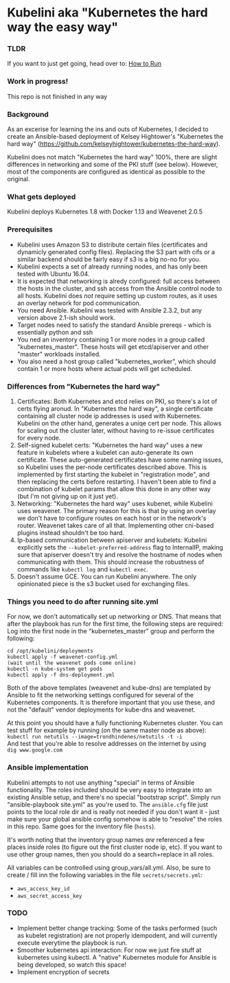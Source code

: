 # Kubelini aka "Kubernetes the hard way the easy way"

### TLDR
If you want to just get going, head over to:
[How to Run](../master/HOWTO.md)

### Work in progress! 
This repo is not finished in any way

### Background
As an excerise for learning the ins and outs of Kubernetes, I decided to create an Ansible-based deployment of Kelsey Hightower's "Kubernetes the hard way" (https://github.com/kelseyhightower/kubernetes-the-hard-way).

Kubelini does not match "Kubernetes the hard way" 100%, there are slight differences in networking and some of the PKI stuff (see below). However, most of the components are configured as identical as possible to the original.

### What gets deployed
Kubelini deploys Kubernetes 1.8 with Docker 1.13 and Weavenet 2.0.5
### Prerequisites
- Kubelini uses Amazon S3 to distribute certain files (certificates and dynamicly generated config files). Replacing the S3 part with cifs or a similar backend should be fairly easy if s3 is a big no-no for you.
- Kubelini expects a set of already running nodes, and has only been tested with Ubuntu 16.04.
- It is expected that networking is alredy configured: full access between the hosts in the cluster, and ssh access from the Ansible control node to all hosts. Kubelini does _not_ require setting up custom routes, as it uses an overlay network for pod communication.
- You need Ansible. Kubelini was tested with Ansible 2.3.2, but any version above 2.1-ish should work.
- Target nodes need to satisfy the standard Ansible prereqs - which is essentially python and ssh
- You ned an inventory containing 1 or more nodes in a group called "kubernetes_master". These hosts will get etcd/apiserver and other "master" workloads installed.
- You also need a host group called "kubernetes_worker", which should contain 1 or more hosts where actual pods will get scheduled.

### Differences from "Kubernetes the hard way"
1. Certificates: Both Kubernetes and etcd relies on PKI, so there's a lot of certs flying aronud. In "Kubernetes the hard way", a single certificate containing all cluster node ip addresses is used with Kubernetes. Kubelini on the other hand, generates a uniqe cert per node. This allows for scaling out the cluster later, without having to re-issue certificates for every node.
2. Self-signed kubelet certs: "Kubernetes the hard way" uses a new feature in kubelets where a kubelet can auto-generate its own certificate. These auto-generated certificates have some naming issues, so Kubelini uses the per-node certificates described above. This is implemented by first starting the kubelet in "registration mode", and then replacing the certs before restarting. I haven't been able to find a combination of kubelet params that allow this done in any other way (but I'm not giving up on it just yet).
3. Networking: "Kubernetes the hard way" uses kubenet, while Kubelini uses weavenet. The primary reason for this is that by using an overlay we don't have to configure routes on each host or in the network's router. Weavenet takes care of all that. Implementing other cni-based plugins instead shouldn't be too hard.
4. Ip-based communication between apiserver and kubelets: Kubelini explicitly sets the `--kubelet-preferred-address` flag to InternalIP, making sure that apiserver doesn't try and resolve the hostname of nodes when communicating with them. This should increase the robustness of commands like `kubectl log` and `kubectl exec`.
5. Doesn't assume GCE. You can run Kubelini anywhere. The only opinionated piece is the s3 bucket used for exchanging files.

### Things you need to do after running site.yml
For now, we don't automatically set up networking or DNS. That means that after the playbook has run for the first time, the following steps are required:
Log into the first node in the "kubernetes_master" group and perform the following:
```
cd /opt/kubelini/deployments
kubectl apply -f weavenet-config.yml
(wait until the weavenet pods come online)
kubectl -n kube-system get pods
kubectl apply -f dns-deployment.yml
```

Both of the above templates (weavenet and kube-dns) are templated by Ansible to fit the networking settings configured for several of the Kubernetes components. It is therefore important that you use these, and not the "default" vendor deployments for kube-dns and weavenet.

At this point you should have a fully functioning Kubernetes cluster. You can test stuff for example by running (on the same master node as above):   
`kubectl run netutils --image=trondhindenes/netutils -t -i`   
And test that you're able to resolve addresses on the internet by using   
`dig www.google.com`


### Ansible implementation
Kubelini attempts to not use anything "special" in terms of Ansible functionality. The roles included should be very easy to integrate into an existing Ansible setup, and there's no special "bootstrap script". Simply run "ansible-playbook site.yml" as you're used to. The `ansible.cfg` file just points to the local role dir and is really not needed if you don't want it - just make sure your global ansible config somehow is able to "resolve" the roles in this repo. Same goes for the inventory file (`hosts`).

It's worth noting that the inventory group names _are_ referenced a few places inside roles (to figure out the first cluster node ip, etc). If you want to use other group names, then you should do a search+replace in all roles.

All variables can be controlled using group_vars/all.yml. Also, be sure to create / fill inn the following variables in the file `secrets/secrets.yml`:   
- `aws_access_key_id`
- `aws_secret_access_key`

### TODO
- Implement better change tracking: Some of the tasks performed (such as kubelet registration) are not properly idempodent, and will currently execute everytime the playbook is run. 
- Smoother kubernetes api interaction: For now we just fire stuff at kubernetes using kubectl. A "native" Kubernetes module for Ansible is being developed, so watch this space!
- Implement encryption of secrets
